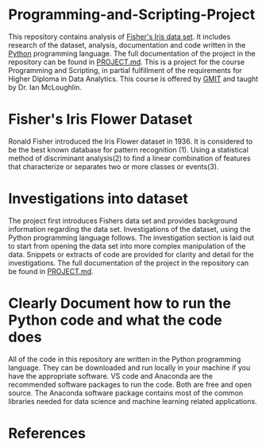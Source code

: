 # Programming-and-Scripting-Project
This repository contains analysis of [Fisher's Iris data set](https://en.wikipedia.org/wiki/Iris_flower_data_set). It includes research of the dataset, analysis, documentation and code written in the [Python](https://www.python.org/) programming language. The full documentation of the project in the repository can be found in [PROJECT.md](https://github.com/NurseQ/Project-Iris-Flower-Dataset/blob/master/PROJECT.md). This is a project for the course Programming and Scripting, in partial fulfillment of the requirements for Higher Diploma in Data Analytics. This course is offered by [GMIT](http://www.gmit.ie/) and taught by Dr. Ian McLoughlin.

# Fisher's Iris Flower Dataset
Ronald Fisher introduced the Iris Flower dataset in 1936.  It is considered to be the best known database for pattern recognition (1). Using a statistical method of discriminant analysis(2) to find a linear combination of features that characterize or separates two or more classes or events(3).

# Investigations into dataset
The project first introduces Fishers data set and provides background information regarding the data set. Investigations of the dataset, using the Python programming language follows. The investigation section is laid out to start from opening the data set into more complex manipulation of the data. Snippets or extracts of code are provided for clarity and detail for the investigations. The full documentation of the project in the repository can be found in [PROJECT.md](https://github.com/NurseQ/Project-Iris-Flower-Dataset/blob/master/PROJECT.md).   

# Clearly Document how to run the Python code and what the code does
All of the code in this repository are written in the Python programming language. They can be downloaded and run locally in your machine if you have the appropriate software. VS code and Anaconda are the recommended software packages to run the code. Both are free and open source. The Anaconda software package contains most of the common libraries needed for data science and machine learning related applications. 
# References
